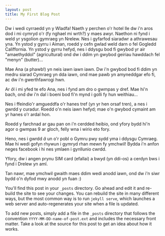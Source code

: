 ```yaml
---
layout: post
title: My First Blog Post
---
```

Dw i wedi cyrraedd yn y Wladfa! Naeth y perchen o'r hotel lle dw i'n aros dod i mi cymryd o'r (fy nghael mi wrth?) y maes awyr. Naethon ni fynd i weld yr ysgolion gymraeg yn Nrelew. Nes i gyfarfod siaradwr a athrawesau yna. Yn ystod y gyrru i Aiman, roedd y cefn gwlad weld darn o fel Gogledd Califfornia. Yn ystod y gyrru hefyd, nes i ddysgu bod fi gwybod yr air "amaethyddol" (agricultural) ond dw i ddim yn gwybod geiriau hawddach fel "menyn" (butter)...

Mae Ana (a phawb!) yn neis iawn iawn iawn. Dw i'n gwybod bod fi ddim yn medru siarad Cymraeg yn dda iawn, ond mae pawb yn amyneddgar efo fi, ac dw i'n gwerthfawrogi hwn.

Ar $\hat{o}$l i mi yfed te efo Ana, nes i fynd am dro o gwmpas y dref. Mae hi'n bach, ond dw i'n dal i boeni bod fi'n mynd i golli fy hun weithiau...

Nes i ffeindio'r amgueddfa o'r hanes tref (yn yr hen orsaf tren), a nes i gwrdd y curadur. Roedd o'n neis iawn hefyd; mae o'n gwybod cymaint am yr hanes o'r ardal hon.

Roedd y farchnad ar gau pan on i'n cerdded heibio, ond yfory bydd hi'n agor o gwmpas 9 ar gloch, felly wna i wirio eto fory.

Heno, nes i gwrdd $\hat{a}$ un o'r pobl o Gymru pwy sydd yma i ddysgu Cymraeg. Mae hi wedi gofyn rhywun i gymryd rhan mewn fy ymchwil! Bydda i'n anfon neges facebook i hi nes ymlaen i gynllunio cwrdd.

Yfory, dw i angen prynu SIM card (efallai) a bwyd (yn ddi-os) a cerdyn bws i fynd i Drelew yn aml.

Tan nawr, mae ymchwil gwaith maes ddim wedi anodd iawn, ond dw i'n siwr bydd o'n dyfod mwy anodd yn fuan :)

You'll find this post in your `_posts` directory. Go ahead and edit it and re-build
the site to see your changes. You can rebuild the site in many different ways, but
the most common way is to run `jekyll serve`, which launches a web server and
auto-regenerates your site when a file is updated.

To add new posts, simply add a file in the `_posts` directory that follows the
convention `YYYY-MM-DD-name-of-post.ext` and includes the necessary front matter.
Take a look at the source for this post to get an idea about how it works.
